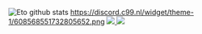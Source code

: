 ![Eto github stats](https://github-readme-stats.vercel.app/api?username=e0o&show_icons=true&theme=tokyonight)
https://discord.c99.nl/widget/theme-1/608568551732805652.png
<a href="https://github.com/e0o?tab=followers">
  <img src="https://img.shields.io/github/followers/e0o">
</a>
<a href="https://github.com/e0o">
   <img src="https://komarev.com/ghpvc/?username=e0o">
</a>
